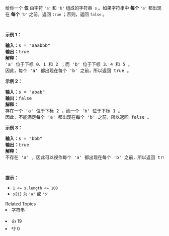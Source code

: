 <p>给你一个 <strong>仅</strong> 由字符 <code>'a'</code> 和 <code>'b'</code> 组成的字符串&nbsp; <code>s</code> 。如果字符串中 <strong>每个</strong> <em> </em><code>'a'</code> 都出现在 <strong>每个</strong><em> </em><code>'b'</code><em> </em>之前，返回 <code>true</code> ；否则，返回 <code>false</code> 。</p>

<p>&nbsp;</p>

<p><strong>示例 1：</strong></p>

<pre><strong>输入：</strong>s = "aaabbb"
<strong>输出：</strong>true
<strong>解释：</strong>
'a' 位于下标 0、1 和 2 ；而 'b' 位于下标 3、4 和 5 。
因此，每个 'a' 都出现在每个 'b' 之前，所以返回 true 。
</pre>

<p><strong>示例 2：</strong></p>

<pre><strong>输入：</strong>s = "abab"
<strong>输出：</strong>false
<strong>解释：</strong>
存在一个 'a' 位于下标 2 ，而一个 'b' 位于下标 1 。
因此，不能满足每个 'a' 都出现在每个 'b' 之前，所以返回 false 。
</pre>

<p><strong>示例 3：</strong></p>

<pre><strong>输入：</strong>s = "bbb"
<strong>输出：</strong>true
<strong>解释：</strong>
不存在 'a' ，因此可以视作每个 'a' 都出现在每个 'b' 之前，所以返回 true 。
</pre>

<p>&nbsp;</p>

<p><strong>提示：</strong></p>

<ul> 
 <li><code>1 &lt;= s.length &lt;= 100</code></li> 
 <li><code>s[i]</code> 为 <code>'a'</code> 或 <code>'b'</code></li> 
</ul>

<div><div>Related Topics</div><div><li>字符串</li></div></div><br><div><li>👍 19</li><li>👎 0</li></div>